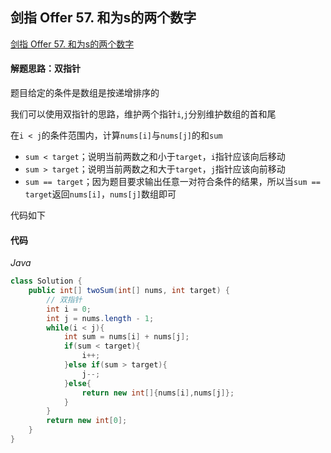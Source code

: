 ## 剑指 Offer 57. 和为s的两个数字

[剑指 Offer 57. 和为s的两个数字](https://leetcode-cn.com/problems/he-wei-sde-liang-ge-shu-zi-lcof/)

#### 解题思路：双指针

题目给定的条件是数组是按递增排序的

我们可以使用双指针的思路，维护两个指针`i`,`j`分别维护数组的首和尾

在`i < j`的条件范围内，计算`nums[i]`与`nums[j]`的和`sum`

- `sum < target`；说明当前两数之和小于`target`，`i`指针应该向后移动
- `sum > target`；说明当前两数之和大于`target`，`j`指针应该向前移动
- `sum == target`；因为题目要求输出任意一对符合条件的结果，所以当`sum == target`返回`nums[i]`，`nums[j]`数组即可

代码如下

#### 代码

*Java*

```java
class Solution {
    public int[] twoSum(int[] nums, int target) {
        // 双指针
        int i = 0;
        int j = nums.length - 1;
        while(i < j){
            int sum = nums[i] + nums[j];
            if(sum < target){
                i++;
            }else if(sum > target){
                j--;
            }else{
                return new int[]{nums[i],nums[j]};
            }
        }
        return new int[0];
    }
}
```

